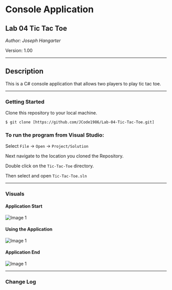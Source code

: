 # Console Application 

## Lab 04 Tic Tac Toe

*Author: Joseph Hangarter*

Version: 1.00

----

## Description
This is a C# console application that allows two players to play tic tac toe.

---

### Getting Started
Clone this repository to your local machine.

```
$ git clone [https://github.com/JCode1986/Lab-04-Tic-Tac-Toe.git]
```

### To run the program from Visual Studio:
Select ```File``` -> ```Open``` -> ```Project/Solution```

Next navigate to the location you cloned the Repository.

Double click on the ```Tic-Tac-Toe``` directory.

Then select and open ```Tic-Tac-Toe.sln```

---

### Visuals

#### Application Start
![Image 1]()
#### Using the Application
![Image 1]()
#### Application End
![Image 1]()

---

### Change Log
